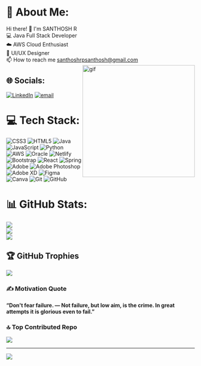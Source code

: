 # 💫 About Me:
Hi there! 👋 I'm SANTHOSH R <br> 💻 Java Full Stack Developer <br> ☁️ AWS Cloud Enthusiast <br> 🎨 UI/UX Designer <br> 📫 How to reach me santhoshrpsanthosh@gmail.com 
<img align="right" src="https://i.pinimg.com/originals/e8/f4/53/e8f453469a3ec97ecd354df465d73913.gif" alt="gif" width="300" >

## 🌐 Socials:
[![LinkedIn](https://img.shields.io/badge/LinkedIn-%230077B5.svg?logo=linkedin&logoColor=white)](linkedin.com/in/santhosh-r-santhosh ) [![email](https://img.shields.io/badge/Email-D14836?logo=gmail&logoColor=white)](mailto:santhoshrpsanthosh@gmail.com) <br> 


# 💻 Tech Stack:
![CSS3](https://img.shields.io/badge/css3-%231572B6.svg?style=for-the-badge&logo=css3&logoColor=white) ![HTML5](https://img.shields.io/badge/html5-%23E34F26.svg?style=for-the-badge&logo=html5&logoColor=white) ![Java](https://img.shields.io/badge/java-%23ED8B00.svg?style=for-the-badge&logo=openjdk&logoColor=white) ![JavaScript](https://img.shields.io/badge/javascript-%23323330.svg?style=for-the-badge&logo=javascript&logoColor=%23F7DF1E) ![Python](https://img.shields.io/badge/python-3670A0?style=for-the-badge&logo=python&logoColor=ffdd54) ![AWS](https://img.shields.io/badge/AWS-%23FF9900.svg?style=for-the-badge&logo=amazon-aws&logoColor=white) ![Oracle](https://img.shields.io/badge/Oracle-F80000?style=for-the-badge&logo=oracle&logoColor=white) ![Netlify](https://img.shields.io/badge/netlify-%23000000.svg?style=for-the-badge&logo=netlify&logoColor=#00C7B7) ![Bootstrap](https://img.shields.io/badge/bootstrap-%238511FA.svg?style=for-the-badge&logo=bootstrap&logoColor=white) ![React](https://img.shields.io/badge/react-%2320232a.svg?style=for-the-badge&logo=react&logoColor=%2361DAFB) ![Spring](https://img.shields.io/badge/spring-%236DB33F.svg?style=for-the-badge&logo=spring&logoColor=white) ![Adobe](https://img.shields.io/badge/adobe-%23FF0000.svg?style=for-the-badge&logo=adobe&logoColor=white) ![Adobe Photoshop](https://img.shields.io/badge/adobe%20photoshop-%2331A8FF.svg?style=for-the-badge&logo=adobe%20photoshop&logoColor=white) ![Adobe XD](https://img.shields.io/badge/Adobe%20XD-470137?style=for-the-badge&logo=Adobe%20XD&logoColor=#FF61F6) ![Figma](https://img.shields.io/badge/figma-%23F24E1E.svg?style=for-the-badge&logo=figma&logoColor=white) ![Canva](https://img.shields.io/badge/Canva-%2300C4CC.svg?style=for-the-badge&logo=Canva&logoColor=white) ![Git](https://img.shields.io/badge/git-%23F05033.svg?style=for-the-badge&logo=git&logoColor=white) ![GitHub](https://img.shields.io/badge/github-%23121011.svg?style=for-the-badge&logo=github&logoColor=white) <br>
# 📊 GitHub Stats:
![](https://github-readme-stats.vercel.app/api?username=R-SANTHOSH03&theme=merko&hide_border=false&include_all_commits=false&count_private=false)<br/>
![](https://nirzak-streak-stats.vercel.app/?user=R-SANTHOSH03&theme=merko&hide_border=false)<br/>
![](https://github-readme-stats.vercel.app/api/top-langs/?username=R-SANTHOSH03&theme=merko&hide_border=false&include_all_commits=false&count_private=false&layout=compact)

## 🏆 GitHub Trophies
![](https://github-profile-trophy.vercel.app/?username=R-SANTHOSH03&theme=radical&no-frame=false&no-bg=true&margin-w=4)

### ✍️ Motivation Quote
#### “Don't fear failure. — Not failure, but low aim, is the crime. In great attempts it is glorious even to fail.”

### 🔝 Top Contributed Repo
![](https://github-contributor-stats.vercel.app/api?username=R-SANTHOSH03&limit=5&theme=dark&combine_all_yearly_contributions=true)

---
[![](https://visitcount.itsvg.in/api?id=R-SANTHOSH03&icon=0&color=0)](https://visitcount.itsvg.in)

<!-- Proudly created with GPRM ( https://gprm.itsvg.in ) -->
